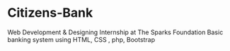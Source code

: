 # Citizens-Bank
Web Development & Designing Internship at The Sparks Foundation
Basic banking system using HTML, CSS , php, Bootstrap
